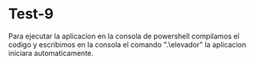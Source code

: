 # Test-9

Para ejecutar la aplicacion en la consola de powershell compilamos el codigo y escribimos en la consola el comando ".\elevador" 
la aplicacion iniciara automaticamente.
